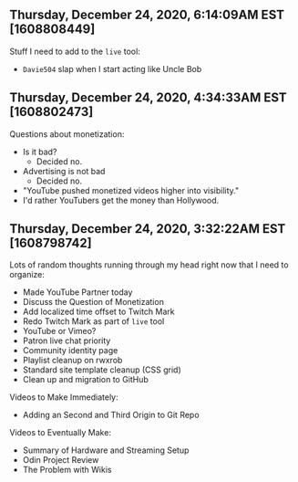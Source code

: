## Thursday, December 24, 2020, 6:14:09AM EST [1608808449]

Stuff I need to add to the `live` tool:

* `Davie504` slap when I start acting like Uncle Bob

## Thursday, December 24, 2020, 4:34:33AM EST [1608802473]

Questions about monetization:

* Is it bad?
  * Decided no.
* Advertising is not bad
  * Decided no.
* "YouTube pushed monetized videos higher into visibility."
* I'd rather YouTubers get the money than Hollywood.

## Thursday, December 24, 2020, 3:32:22AM EST [1608798742]

Lots of random thoughts running through my head right now that I need to
organize:

* Made YouTube Partner today
* Discuss the Question of Monetization
* Add localized time offset to Twitch Mark
* Redo Twitch Mark as part of `live` tool
* YouTube or Vimeo? 
* Patron live chat priority
* Community identity page
* Playlist cleanup on rwxrob
* Standard site template cleanup (CSS grid)
* Clean up and migration to GitHub

Videos to Make Immediately:

* Adding an Second and Third Origin to Git Repo

Videos to Eventually Make:

* Summary of Hardware and Streaming Setup
* Odin Project Review
* The Problem with Wikis

